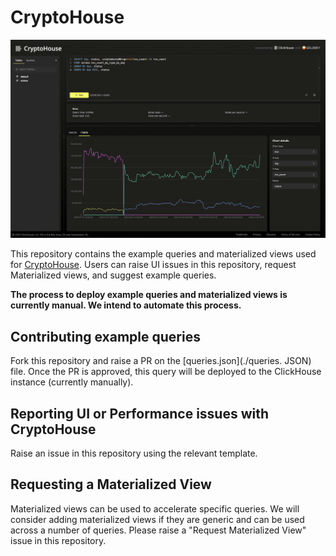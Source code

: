 # CryptoHouse

![Crypto UI](./cryptohouse.png)

This repository contains the example queries and materialized views used for [CryptoHouse](https://crypto.clickhouse.com). Users can raise UI issues in this repository, request Materialized views, and suggest example queries.

**The process to deploy example queries and materialized views is currently manual. We intend to automate this process.**

## Contributing example queries

Fork this repository and raise a PR on the [queries.json](./queries. JSON) file. Once the PR is approved, this query will be deployed to the ClickHouse instance (currently manually).

## Reporting UI or Performance issues with CryptoHouse

Raise an issue in this repository using the relevant template.

## Requesting a Materialized View

Materialized views can be used to accelerate specific queries. We will consider adding materialized views if they are generic and can be used across a number of queries. Please raise a "Request Materialized View" issue in this repository.
